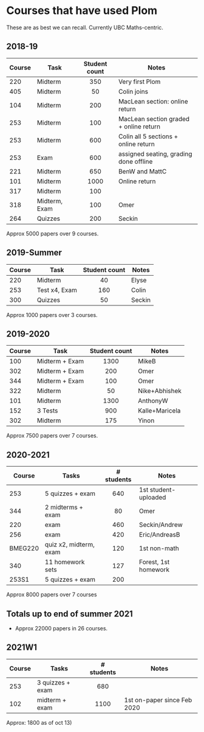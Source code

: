 # Courses that have used Plom

These are as best we can recall.  Currently UBC Maths-centric.


## 2018-19

| Course |  Task    | Student count | Notes                            |
|--------|----------|:-------------:|----------------------------------|
| 220    | Midterm  | 350           | Very first Plom                  |
| 405    | Midterm  | 50            | Colin joins                      |
| 104    | Midterm  | 200           | MacLean section: online return   |
| 253    | Midterm  | 100     | MacLean section graded + online return |
| 253    | Midterm  | 600     | Colin all 5 sections + online return   |
| 253    | Exam     | 600     | assigned seating, grading done offline |
| 221    | Midterm  | 650           | BenW and MattC                   |
| 101    | Midterm  | 1000          | Online return                    |
| 317    | Midterm  | 100           |                                  |
| 318    | Midterm, Exam   | 100    | Omer                             |
| 264    | Quizzes  | 200           | Seckin                           |

Approx 5000 papers over 9 courses.


## 2019-Summer

| Course |  Task         | Student count | Notes   |
|--------|---------------|:-------------:|---------|
| 220    | Midterm       | 40            | Elyse   |
| 253    | Test x4, Exam | 160           | Colin   |
| 300    | Quizzes       | 50            | Seckin  |

Approx 1000 papers over 3 courses.


## 2019-2020

| Course |  Task          | Student count |  Notes         |
|--------|----------------|:-------------:|----------------|
| 100    | Midterm + Exam | 1300          | MikeB          |
| 302    | Midterm + Exam | 200           | Omer           |
| 344    | Midterm + Exam | 100           | Omer           |
| 322    | Midterm        | 50            | Nike+Abhishek  |
| 101    | Midterm        | 1300          | AnthonyW       |
| 152    | 3 Tests        | 900           | Kalle+Maricela |
| 302    | Midterm        | 175           | Yinon          |

Approx 7500 papers over 7 courses.


## 2020-2021

| Course  |  Tasks                  | # students |  Notes              |
|---------|-------------------------|:----------:|---------------------|
| 253     | 5 quizzes + exam        | 640        | 1st student-uploaded|
| 344     | 2 midterms + exam       | 80         | Omer                |
| 220     | exam                    | 460        | Seckin/Andrew       |
| 256     | exam                    | 420        | Eric/AndreasB       |
| BMEG220 | quiz x2, midterm, exam  | 120        | 1st non-math        |
| 340     | 11 homework sets        | 127        | Forest, 1st homework|
| 253S1   | 5 quizzes + exam        | 200        |                     |

Approx 8000 papers over 7 courses


## Totals up to end of summer 2021

  * Approx 22000 papers in 26 courses.



## 2021W1

| Course  |  Tasks                  | # students |  Notes                      |
|---------|-------------------------|:----------:|-----------------------------|
| 253     | 3 quizzes + exam        | 680        |                             |
| 102     | midterm + exam          | 1100       | 1st on-paper since Feb 2020 |

Approx: 1800 as of oct 13)
